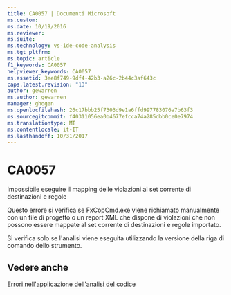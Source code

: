 ```yaml
---
title: CA0057 | Documenti Microsoft
ms.custom: 
ms.date: 10/19/2016
ms.reviewer: 
ms.suite: 
ms.technology: vs-ide-code-analysis
ms.tgt_pltfrm: 
ms.topic: article
f1_keywords: CA0057
helpviewer_keywords: CA0057
ms.assetid: 3ee8f749-9df4-42b3-a26c-2b44c3af643c
caps.latest.revision: "13"
author: gewarren
ms.author: gewarren
manager: ghogen
ms.openlocfilehash: 26c17bbb25f7303d9e1a6ffd997783076a7b63f3
ms.sourcegitcommit: f40311056ea0b4677efcca74a285dbb0ce0e7974
ms.translationtype: MT
ms.contentlocale: it-IT
ms.lasthandoff: 10/31/2017
---
```

# <a name="ca0057"></a>CA0057
Impossibile eseguire il mapping delle violazioni al set corrente di destinazioni e regole  
  
 Questo errore si verifica se FxCopCmd.exe viene richiamato manualmente con un file di progetto o un report XML che dispone di violazioni che non possono essere mappate al set corrente di destinazioni e regole importato.  
  
 Si verifica solo se l'analisi viene eseguita utilizzando la versione della riga di comando dello strumento.  
  
## <a name="see-also"></a>Vedere anche  
 [Errori nell'applicazione dell'analisi del codice](../code-quality/code-analysis-application-errors.md)   
